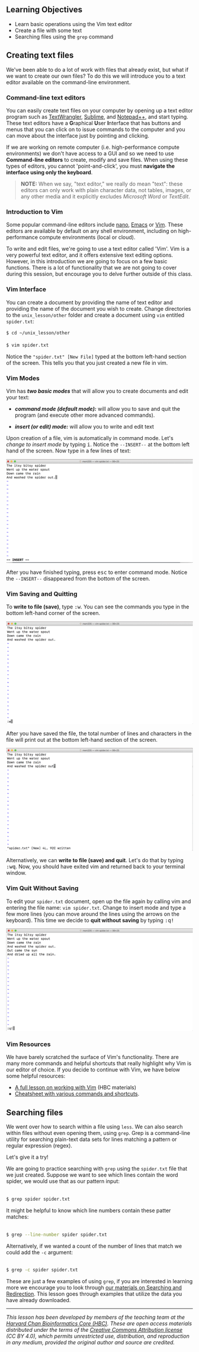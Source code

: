 
## Learning Objectives

* Learn basic operations using the Vim text editor
* Create a file with some text
* Searching files using the `grep` command

## Creating text files

We've been able to do a lot of work with files that already exist, but what if we want to create our own files? To do this we will introduce you to a text editor available on the command-line environment.

### Command-line text editors

You can easily create text files on your computer by opening up a text editor program such as [TextWrangler](http://www.barebones.com/products/textwrangler/), [Sublime](http://www.sublimetext.com/), and [Notepad++](http://notepad-plus-plus.org/), and start typing. These text editors have a **G**raphical **U**ser **I**nterface that has buttons and menus that you can click on to issue commands to the computer and you can move about the interface just by pointing and clicking.  

If we are working on remote computer (i.e. high-performance compute environments) we don't have access to a GUI and so we need to use **Command-line editors** to create, modify and save files. When using these types of editors, you cannot 'point-and-click', you must **navigate the interface using only the keyboard**.


> **NOTE:** When we say, "text editor," we really do mean "text": these editors can only work with plain character data, not tables, images, or any other media and it explicitly excludes *Microsoft Word* or *TextEdit*. 


### Introduction to Vim 

Some popular command-line editors include [nano](http://www.nano-editor.org/), [Emacs](http://www.gnu.org/software/emacs/) or [Vim](http://www.vim.org/). These editors are available by default on any shell environment, including on high-performance compute environments (local or cloud).

To write and edit files, we're going to use a text editor called 'Vim'. Vim is a very powerful text editor, and it offers extensive text editing options. However, in this introduction we are going to focus on a few basic functions. There is a lot of functionality that we are not going to cover during this session, but encourage you to delve further outside of this class. 


### Vim Interface

You can create a document by providing the name of text editor and providing the name of the document you wish to create. Change directories to the `unix_lesson/other` folder and create a document using `vim` entitled `spider.txt`:

```bash
$ cd ~/unix_lesson/other
	
$ vim spider.txt
```

Notice the `"spider.txt" [New File]` typed at the bottom left-hand section of the screen. This tells you that you just created a new file in vim. 


### Vim Modes
Vim has **_two basic modes_** that will allow you to create documents and edit your text:   

- **_command mode (default mode):_** will allow you to save and quit the program (and execute other more advanced commands).  

- **_insert (or edit) mode:_** will allow you to write and edit text


Upon creation of a file, vim is automatically in command mode. Let's _change to insert mode_ by typing <kbd>i</kbd>. Notice the `--INSERT--` at the bottom left hand of the screen. Now type in a few lines of text:

<img src="../img/vim-insert-mode.png">

After you have finished typing, press <kbd>esc</kbd> to enter command mode. Notice the `--INSERT--` disappeared from the bottom of the screen.

### Vim Saving and Quitting
To **write to file (save)**, type <kbd>:w</kbd>. You can see the commands you type in the bottom left-hand corner of the screen. 

<img src="../img/vim-save.png">

After you have saved the file, the total number of lines and characters in the file will print out at the bottom left-hand section of the screen.

<img src="../img/vim-postsave.png">

Alternatively, we can **write to file (save) and quit**. Let's do that by typing <kbd>:wq</kbd>. Now, you should have exited vim and returned back to your terminal window.

### Vim Quit Without Saving
To edit your `spider.txt` document, open up the file again by calling vim and entering the file name: `vim spider.txt`. Change to insert mode and type a few more lines (you can move around the lines using the arrows on the keyboard). This time we decide to **quit without saving** by typing <kbd>:q!</kbd>

<img src="../img/vim-nosave.png">

 
### Vim Resources

We have barely scratched the surface of Vim's functionality. There are many more commands and helpful shortcuts that really highlight why Vim is our editor of choice. If you decide to continue with Vim, we have below some helpful resources:

* [A full lesson on working with Vim](https://hbctraining.github.io/Intro-to-Shell/lessons/03_vim.html) (HBC materials)
* [Cheatsheet with various commands and shortcuts](https://github.com/hbctraining/In-depth-NGS-Data-Analysis-Course/blob/master/resources/VI_CommandReference.pdf).


## Searching files

We went over how to search within a file using `less`. We can also search within files without even opening them, using `grep`. Grep is a command-line utility for searching plain-text data sets for lines matching a pattern or regular expression (regex).

Let's give it a try!

We are going to practice searching with `grep` using the `spider.txt` file that we just created. Suppose we want to see which lines contain the word spider, we would use that as our pattern input: 

```bash

$ grep spider spider.txt
```

It might be helpful to know which line numbers contain these patter matches:

```bash

$ grep --line-number spider spider.txt
```

Alternatively, if we wanted a count of the number of lines that match we could add the `-c` argument:

```bash

$ grep -c spider spider.txt
```

These are just a few examples of using `grep`, if you are interested in learning more we encourage you to look through [our materials on Searching and Redirection](https://hbctraining.github.io/Intro-to-Shell/lessons/02_searching_files.html). This lesson goes through examples that utilize the data you have already downloaded.


***

*This lesson has been developed by members of the teaching team at the [Harvard Chan Bioinformatics Core (HBC)](http://bioinformatics.sph.harvard.edu/). These are open access materials distributed under the terms of the [Creative Commons Attribution license](https://creativecommons.org/licenses/by/4.0/) (CC BY 4.0), which permits unrestricted use, distribution, and reproduction in any medium, provided the original author and source are credited.*
